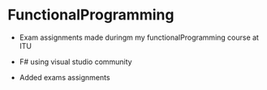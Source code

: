 # FunctionalProgramming

- Exam assignments made duringm my      functionalProgramming  course at ITU

- F# using visual studio community 

- Added exams assignments 
